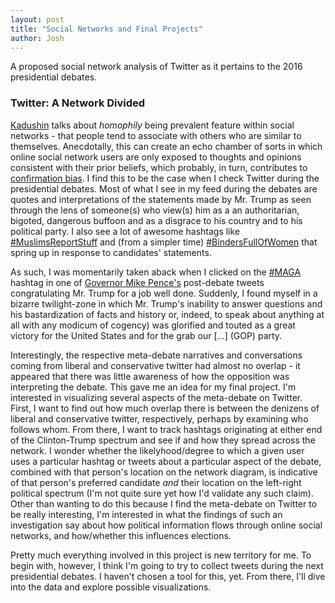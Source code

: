 ```yaml
---
layout: post
title: "Social Networks and Final Projects"
author: Josh
---
```


A proposed social network analysis of Twitter as it pertains to the 2016 presidential debates.

### Twitter: A Network Divided

[Kadushin](http://www.wunderkim.com/kadushin%20-%20chs%201_2_3_4_10.pdf) talks about *homophily* being prevalent feature within social networks - that people tend to associate with others who are similar to themselves. Anecdotally, this can create an echo chamber of sorts in which online social network users are only exposed to thoughts and opinions consistent with their prior beliefs, which probably, in turn, contributes to [confirmation bias](https://en.wikipedia.org/wiki/Confirmation_bias). I find this to be the case when I check Twitter during the presidential debates. Most of what I see in my feed during the debates are quotes and interpretations of the statements made by Mr. Trump as seen through the lens of someone(s) who view(s) him as a an authoritarian, bigoted, dangerous buffoon and as a disgrace to his country and to his political party. I also see a lot of awesome hashtags like [#MuslimsReportStuff](http://www.npr.org/2016/10/11/497536457/trump-debate-comment-inspires-muslimsreportstuff-and-its-very-funny) and (from a simpler time) [#BindersFullOfWomen](http://www.theatlantic.com/politics/archive/2012/10/binders-full-of-women-a-meme-that-means-something/263740/) that spring up in response to candidates' statements. 

As such, I was momentarily taken aback when I clicked on the [#MAGA](https://twitter.com/hashtag/maga?ref_src=twsrc%5Egoogle%7Ctwcamp%5Eserp%7Ctwgr%5Ehashtag) hashtag in one of [Governor Mike Pence's](https://twitter.com/mike_pence?lang=en) post-debate tweets congratulating Mr. Trump for a job well done. Suddenly, I found myself in a bizarre twilight-zone in which Mr. Trump's inability to answer questions and his bastardization of facts and history or, indeed, to speak about anything at all with any modicum of cogency) was glorified and touted as a great victory for the United States and for the grab our [...] (GOP) party.

Interestingly, the respective meta-debate narratives and conversations coming from liberal and conservative twitter had almost no overlap - it appeared that there was little awareness of how the opposition was interpreting the debate. This gave me an idea for my final project. I'm interested in visualizing several aspects of the meta-debate on Twitter. First, I want to find out how much overlap there is between the denizens of liberal and conservative twitter, respectively, perhaps by examining who follows whom. From there, I want to track hashtags originating at either end of the Clinton-Trump spectrum and see if and how they spread across the network. I wonder whether the likelyhood/degree to which a given user uses a particular hashtag or tweets about a particular aspect of the debate, combined with that person's location on the network diagram, is indicative of that person's preferred candidate *and* their location on the left-right political spectrum (I'm not quite sure yet how I'd validate any such claim). Other than wanting to do this because I find the meta-debate on Twitter to be really interesting, I'm interested in what the findings of such an investigation say about how political information flows through online social networks, and how/whether this influences elections.

Pretty much everything involved in this project is new territory for me. To begin with, however, I think I'm going to try to collect tweets during the next presidential debates. I haven't chosen a tool for this, yet. From there, I'll dive into the data and explore possible visualizations.
